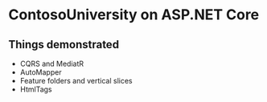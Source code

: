 # ContosoUniversity on ASP.NET Core 

## Things demonstrated

- CQRS and MediatR
- AutoMapper
- Feature folders and vertical slices
- HtmlTags
